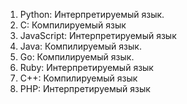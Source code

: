 1.	Python: Интерпретируемый язык. 
2.	C: Компилируемый язык
3.	JavaScript: Интерпретируемый язык
4.	 Java: Компилируемый язык. 
5.	 Go: Компилируемый язык. 
6.	 Ruby: Интерпретируемый язык 
7.	 C++: Компилируемый язык
8.	 PHP: Интерпретируемый язык 
